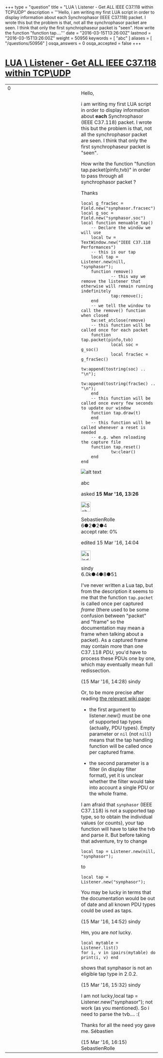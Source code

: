 +++
type = "question"
title = "LUA &#92; Listener - Get ALL IEEE C37.118 within TCP&#92;UDP"
description = '''Hello, i am writing my first LUA script in order to display information about each Synchrophasor (IEEE C37.118) packet. I wrote this but the problem is that, not all the synchrophasor packet are seen. I think that only the first synchrophaseur packet is &quot;seen&quot;.  How write the function &quot;function tap....'''
date = "2016-03-15T13:26:00Z"
lastmod = "2016-03-15T13:26:00Z"
weight = 50956
keywords = [ "abc" ]
aliases = [ "/questions/50956" ]
osqa_answers = 0
osqa_accepted = false
+++

<div class="headNormal">

# [LUA \\ Listener - Get ALL IEEE C37.118 within TCP\\UDP](/questions/50956/lua-listener-get-all-ieee-c37118-within-tcpudp)

</div>

<div id="main-body">

<div id="askform">

<table id="question-table" style="width:100%;"><colgroup><col style="width: 50%" /><col style="width: 50%" /></colgroup><tbody><tr class="odd"><td style="width: 30px; vertical-align: top"><div class="vote-buttons"><div id="post-50956-score" class="post-score" title="current number of votes">0</div><div id="favorite-count" class="favorite-count"></div></div></td><td><div id="item-right"><div class="question-body"><p>Hello,</p><p>i am writing my first LUA script in order to display information about <strong>each</strong> Synchrophasor (IEEE C37.118) packet. I wrote this but the problem is that, not all the synchrophasor packet are seen. I think that only the first synchrophaseur packet is "seen".</p><p>How write the function "function tap.packet(pinfo,tvb)" in order to pass through all synchrophasor packet ?</p><p>Thanks</p><pre><code>local g_fracSec = Field.new(&quot;synphasor.fracsec&quot;)
local g_soc = Field.new(&quot;synphasor.soc&quot;)
local function menuable_tap()
    -- Declare the window we will use
    local tw = TextWindow.new(&quot;IEEE C37.118 Performances&quot;)
    -- this is our tap
    local tap = Listener.new(nill, &quot;synphasor&quot;);
    function remove()
            -- this way we remove the listener that otherwise will remain running indefinitely
            tap:remove();
    end
    -- we tell the window to call the remove() function when closed
    tw:set_atclose(remove)
    -- this function will be called once for each packet
    function tap.packet(pinfo,tvb)
            local soc = g_soc()
            local fracSec = g_fracSec()
            tw:append(tostring(soc) .. &quot;\n&quot;);
            tw:append(tostring(fracSec) .. &quot;\n&quot;);
    end
    -- this function will be called once every few seconds to update our window
    function tap.draw(t)
    end
    -- this function will be called whenever a reset is needed
    -- e.g. when reloading the capture file
    function tap.reset()
            tw:clear()
    end
end</code></pre><p><img src="https://osqa-ask.wireshark.org/upfiles/a.png" alt="alt text" /></p></div><div id="question-tags" class="tags-container tags">abc</div><div id="question-controls" class="post-controls"></div><div class="post-update-info-container"><div class="post-update-info post-update-info-user"><p>asked <strong>15 Mar '16, 13:26</strong></p><img src="https://secure.gravatar.com/avatar/52c3825749489f8e41ff11f522d9bdbe?s=32&amp;d=identicon&amp;r=g" class="gravatar" width="32" height="32" alt="SebastienRolle&#39;s gravatar image" /><p>SebastienRolle<br />
<span class="score" title="6 reputation points">6</span><span title="2 badges"><span class="badge1">●</span><span class="badgecount">2</span></span><span title="2 badges"><span class="silver">●</span><span class="badgecount">2</span></span><span title="4 badges"><span class="bronze">●</span><span class="badgecount">4</span></span><br />
<span class="accept_rate" title="Rate of the user&#39;s accepted answers">accept rate:</span> <span title="SebastienRolle has no accepted answers">0%</span></p></img></div><div class="post-update-info post-update-info-edited"><p>edited 15 Mar '16, 14:04</p><img src="https://secure.gravatar.com/avatar/00fc6e2633725bd871ff636f0175eabc?s=32&amp;d=identicon&amp;r=g" class="gravatar" width="32" height="32" alt="sindy&#39;s gravatar image" /><p>sindy<br />
<span class="score" title="6049 reputation points"><span>6.0k</span></span><span title="4 badges"><span class="badge1">●</span><span class="badgecount">4</span></span><span title="8 badges"><span class="silver">●</span><span class="badgecount">8</span></span><span title="51 badges"><span class="bronze">●</span><span class="badgecount">51</span></span></p></div></div><div id="comments-container-50956" class="comments-container"><span id="50962"></span><div id="comment-50962" class="comment"><div id="post-50962-score" class="comment-score"></div><div class="comment-text"><p>I've never written a Lua tap, but from the description it seems to me that the function <code>tap.packet</code> is called once per captured <em>frame</em> (there used to be some confusion between "packet" and "frame" so the documentation may mean a frame when talking about a packet). Αs a captured frame may contain more than one C37.118 <em>PDU</em>, you'd have to process these PDUs one by one, which may eventually mean full redissection.</p></div><div id="comment-50962-info" class="comment-info"><span class="comment-age">(15 Mar '16, 14:28)</span> sindy</div></div><span id="50964"></span><div id="comment-50964" class="comment"><div id="post-50964-score" class="comment-score"></div><div class="comment-text"><p>Or, to be more precise after reading <a href="https://wiki.wireshark.org/LuaAPI/Listener">the relevant wiki page</a>:</p><ul><li><p>the first argument to listener.new() must be one of supported tap types (actually, PDU types). Empty parameter or <code>nil</code> (not <code>nill</code>) means that the tap handling function will be called once per captured frame.</p></li><li><p>the second parameter is a filter (in display filter format), yet it is unclear whether the filter would take into account a single PDU or the whole frame.</p></li></ul><p>I am afraid that <code>synphasor</code> (IEEE C37.118) is not a supported tap type, so to obtain the individual values (or counts), your tap function will have to take the tvb and parse it. But before taking that adventure, try to change</p><pre><code>local tap = Listener.new(nill, &quot;synphasor&quot;);</code></pre><p>to</p><pre><code>local tap = Listener.new(&quot;synphasor&quot;);</code></pre><p>You may be lucky in terms that the documentation would be out of date and all known PDU types could be used as taps.</p></div><div id="comment-50964-info" class="comment-info"><span class="comment-age">(15 Mar '16, 14:52)</span> sindy</div></div><span id="50965"></span><div id="comment-50965" class="comment"><div id="post-50965-score" class="comment-score"></div><div class="comment-text"><p>Hm, you are <em>not</em> lucky.</p><pre><code>local mytable = Listener.list()
for i, v in ipairs(mytable) do print(i, v) end</code></pre><p>shows that synphasor is not an eligible tap type in 2.0.2.</p></div><div id="comment-50965-info" class="comment-info"><span class="comment-age">(15 Mar '16, 15:32)</span> sindy</div></div><span id="50966"></span><div id="comment-50966" class="comment"><div id="post-50966-score" class="comment-score"></div><div class="comment-text"><p>I am not lucky,local tap = Listener.new("synphasor"); not work (as you mentioned). So i need to parse the tvb.... :(</p><p>Thanks for all the need yoy gave me. Sébastien</p></div><div id="comment-50966-info" class="comment-info"><span class="comment-age">(15 Mar '16, 16:15)</span> SebastienRolle</div></div></div><div id="comment-tools-50956" class="comment-tools"></div><div class="clear"></div><div id="comment-50956-form-container" class="comment-form-container"></div><div class="clear"></div></div></td></tr></tbody></table>

</div>

</div>

